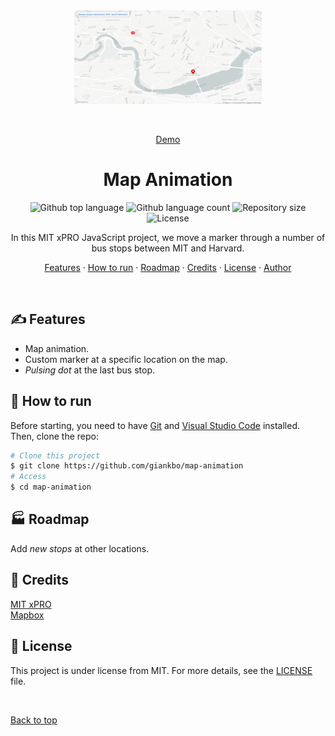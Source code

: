 <div align="center" id="top"> 
  <img src="./images/animation.gif" alt="Real Time Bus Tracker" width="300" height="150"/>

&#xa0;

<a href="https://giankbo.github.io/map-animation/" target="blank">Demo</a>

</div>

<h1 align="center">Map Animation</h1>

<p align="center">
  <img alt="Github top language" src="https://img.shields.io/github/languages/top/giankbo/rt-bus-tracker?color=blue">

  <img alt="Github language count" src="https://img.shields.io/github/languages/count/giankbo/rt-bus-tracker?color=blue">

  <img alt="Repository size" src="https://img.shields.io/github/repo-size/giankbo/rt-bus-tracker?color=blue">

  <img alt="License" src="https://img.shields.io/github/license/giankbo/rt-bus-tracker?color=brightgreen">
</p>

<p align="center" markdown="1">
  In this MIT xPRO JavaScript project, we move a marker through a number of bus stops between MIT and Harvard.
</p>

<p align="center">
   <a href="#writing_hand-features">Features</a>
   ·
   <a href="#checkered_flag-how-to-run">How to run</a>
   ·
   <a href="#factory-roadmap">Roadmap</a>
   ·
   <a href="#handshake-credits">Credits</a>
   ·
   <a href="#memo-license">License</a>
   ·
   <a href="https://github.com/giankbo" target="blank">Author</a>
</p>

<br>

## :writing_hand: Features

- Map animation.
- Custom marker at a specific location on the map.
- *Pulsing dot* at the last bus stop.

## :checkered_flag: How to run

Before starting, you need to have [Git](https://git-scm.com) and [Visual Studio Code](https://code.visualstudio.com/) installed. Then, clone the repo:

```bash
# Clone this project
$ git clone https://github.com/giankbo/map-animation
# Access
$ cd map-animation
```

## :factory: Roadmap

Add *new stops* at other locations.

## :handshake: Credits

<a href="https://xpro.mit.edu/" target="_blank">MIT xPRO</a>\
<a href="https://www.mapbox.com/" target="_blank">Mapbox</a>

## :memo: License

This project is under license from MIT. For more details, see the [LICENSE](LICENSE.md) file.

&#xa0;

<a href="#top">Back to top</a>
